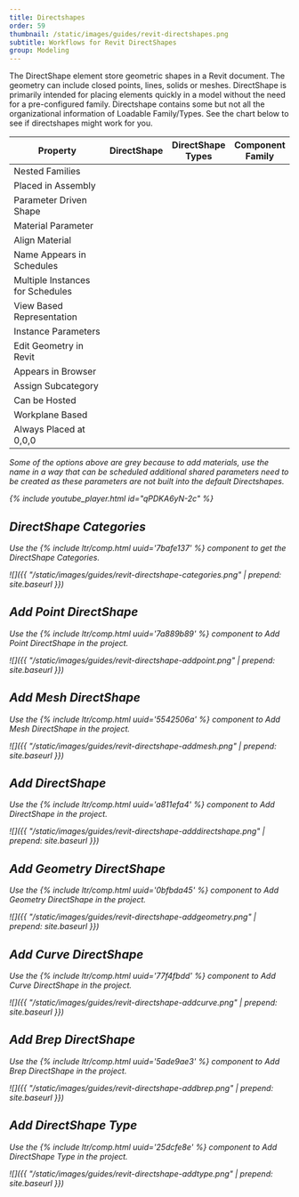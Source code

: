 ```yaml
---
title: Directshapes
order: 59
thumbnail: /static/images/guides/revit-directshapes.png
subtitle: Workflows for Revit DirectShapes
group: Modeling
---
```


The DirectShape element store geometric shapes in a Revit document. The geometry can include closed points, lines, solids or meshes. DirectShape is primarily intended for placing elements quickly in a model without the need for a pre-configured family. Directshape contains some but not all the organizational information of Loadable Family/Types. See the chart below to see if directshapes might work for you.

<i class="fa fa-envelope">

<table>
<colgroup>
<col>
<col width="20%" style="align:center">
<col width="20%" style="align:center">
<col width="20%" style="align:center">
</colgroup>
<thead>
<tr class="header">
<th>Property</th>
<th>DirectShape</th>
<th>DirectShape Types</th>
<th>Component Family</th>
</tr>
</thead>
<tbody>
<tr>
<td markdown="span">Nested Families</td>
<td markdown="span"><img style="width:16px;height:16px;" src="/rhino.inside-revit/assets/img/checkbox-blank.svg"></td>
<td markdown="span"><img style="width:16px;height:16px;" src="/rhino.inside-revit/assets/img/checkbox-blank.svg"></td>
<td markdown="span"><img style="width:16px;height:16px;" src="/rhino.inside-revit/assets/img/checkbox-checked.svg"></td>
</tr>
<tr>
<td markdown="span">Placed in Assembly</td>
<td markdown="span"><img style="width:16px;height:16px;" src="/rhino.inside-revit/assets/img/checkbox-checked.svg"></td>
<td markdown="span"><img style="width:16px;height:16px;" src="/rhino.inside-revit/assets/img/checkbox-checked.svg"></td>
<td markdown="span"><img style="width:16px;height:16px;" src="/rhino.inside-revit/assets/img/checkbox-checked.svg"></td>
</tr>
<tr>
<td markdown="span">Parameter Driven Shape</td>
<td markdown="span"><img style="width:16px;height:16px;" src="/rhino.inside-revit/assets/img/checkbox-blank.svg"></td>
<td markdown="span"><img style="width:16px;height:16px;" src="/rhino.inside-revit/assets/img/checkbox-blank.svg"></td>
<td markdown="span"><img style="width:16px;height:16px;" src="/rhino.inside-revit/assets/img/checkbox-checked.svg"></td>
</tr>
<tr>
<td markdown="span">Material Parameter</td>
<td markdown="span"><img style="width:16px;height:16px;" src="/rhino.inside-revit/assets/img/checkbox-grey.svg"></td>
<td markdown="span"><img style="width:16px;height:16px;" src="/rhino.inside-revit/assets/img/checkbox-grey.svg"></td>
<td markdown="span"><img style="width:16px;height:16px;" src="/rhino.inside-revit/assets/img/checkbox-checked.svg"></td>
</tr>
<tr>
<td markdown="span">Align Material</td>
<td markdown="span"><img style="width:16px;height:16px;" src="/rhino.inside-revit/assets/img/checkbox-blank.svg"></td>
<td markdown="span"><img style="width:16px;height:16px;" src="/rhino.inside-revit/assets/img/checkbox-blank.svg"></td>
<td markdown="span"><img style="width:16px;height:16px;" src="/rhino.inside-revit/assets/img/checkbox-checked.svg"></td>
</tr>
<tr>
<td markdown="span">Name Appears in Schedules</td>
<td markdown="span"><img style="width:16px;height:16px;" src="/rhino.inside-revit/assets/img/checkbox-grey.svg"></td>
<td markdown="span"><img style="width:16px;height:16px;" src="/rhino.inside-revit/assets/img/checkbox-checked.svg"></td>
<td markdown="span"><img style="width:16px;height:16px;" src="/rhino.inside-revit/assets/img/checkbox-checked.svg"></td>
</tr>
<tr>
<td markdown="span">Multiple Instances for Schedules</td>
<td markdown="span"><img style="width:16px;height:16px;" src="/rhino.inside-revit/assets/img/checkbox-grey.svg"></td>
<td markdown="span"><img style="width:16px;height:16px;" src="/rhino.inside-revit/assets/img/checkbox-checked.svg"></td>
<td markdown="span"><img style="width:16px;height:16px;" src="/rhino.inside-revit/assets/img/checkbox-checked.svg"></td>
</tr>
<tr>
<td markdown="span">View Based Representation</td>
<td markdown="span"><img style="width:16px;height:16px;" src="/rhino.inside-revit/assets/img/checkbox-grey.svg"></td>
<td markdown="span"><img style="width:16px;height:16px;" src="/rhino.inside-revit/assets/img/checkbox-grey.svg"></td>
<td markdown="span"><img style="width:16px;height:16px;" src="/rhino.inside-revit/assets/img/checkbox-checked.svg"></td>
</tr>
<tr>
<td markdown="span">Instance Parameters</td>
<td markdown="span"><img style="width:16px;height:16px;" src="/rhino.inside-revit/assets/img/checkbox-checked.svg"></td>
<td markdown="span"><img style="width:16px;height:16px;" src="/rhino.inside-revit/assets/img/checkbox-checked.svg"></td>
<td markdown="span"><img style="width:16px;height:16px;" src="/rhino.inside-revit/assets/img/checkbox-checked.svg"></td>
</tr>
<tr>
<td markdown="span">Edit Geometry in Revit</td>
<td markdown="span"><img style="width:16px;height:16px;" src="/rhino.inside-revit/assets/img/checkbox-blank.svg"></td>
<td markdown="span"><img style="width:16px;height:16px;" src="/rhino.inside-revit/assets/img/checkbox-blank.svg"></td>
<td markdown="span"><img style="width:16px;height:16px;" src="/rhino.inside-revit/assets/img/checkbox-checked.svg"></td>
</tr>
<tr>
<td markdown="span">Appears in Browser</td>
<td markdown="span"><img style="width:16px;height:16px;" src="/rhino.inside-revit/assets/img/checkbox-blank.svg"></td>
<td markdown="span"><img style="width:16px;height:16px;" src="/rhino.inside-revit/assets/img/checkbox-blank.svg"></td>
<td markdown="span"><img style="width:16px;height:16px;" src="/rhino.inside-revit/assets/img/checkbox-checked.svg"></td>
</tr>
<tr>
<td markdown="span">Assign Subcategory</td>
<td markdown="span"><img style="width:16px;height:16px;" src="/rhino.inside-revit/assets/img/checkbox-blank.svg"></td>
<td markdown="span"><img style="width:16px;height:16px;" src="/rhino.inside-revit/assets/img/checkbox-blank.svg"></td>
<td markdown="span"><img style="width:16px;height:16px;" src="/rhino.inside-revit/assets/img/checkbox-checked.svg"></td>
</tr>
<tr>
<td markdown="span">Can be Hosted</td>
<td markdown="span"><img style="width:16px;height:16px;" src="/rhino.inside-revit/assets/img/checkbox-blank.svg"></td>
<td markdown="span"><img style="width:16px;height:16px;" src="/rhino.inside-revit/assets/img/checkbox-blank.svg"></td>
<td markdown="span"><img style="width:16px;height:16px;" src="/rhino.inside-revit/assets/img/checkbox-checked.svg"></td>
</tr>
<tr>
<td markdown="span">Workplane Based</td>
<td markdown="span"><img style="width:16px;height:16px;" src="/rhino.inside-revit/assets/img/checkbox-blank.svg"></td>
<td markdown="span"><img style="width:16px;height:16px;" src="/rhino.inside-revit/assets/img/checkbox-checked.svg"></td>
<td markdown="span"><img style="width:16px;height:16px;" src="/rhino.inside-revit/assets/img/checkbox-checked.svg"></td>
</tr>
<tr>
<td markdown="span">Always Placed at 0,0,0</td>
<td markdown="span"><img style="width:16px;height:16px;" src="/rhino.inside-revit/assets/img/checkbox-blank.svg"></td>
<td markdown="span"><img style="width:16px;height:16px;" src="/rhino.inside-revit/assets/img/checkbox-checked.svg"></td>
<td markdown="span"><img style="width:16px;height:16px;" src="/rhino.inside-revit/assets/img/checkbox-checked.svg"></td>
</tr>
</tbody>
</table>

Some of the options above are grey because to add materials, use the name in a way that can be scheduled additional shared parameters need to be created as these parameters are not built into the default Directshapes.

{% include youtube_player.html id="qPDKA6yN-2c" %}

## DirectShape Categories

Use the {% include ltr/comp.html uuid='7bafe137' %} component to get the DirectShape Categories.

![]({{ "/static/images/guides/revit-directshape-categories.png" | prepend: site.baseurl }})

## Add Point DirectShape

Use the {% include ltr/comp.html uuid='7a889b89' %} component to Add Point DirectShape in the project.

![]({{ "/static/images/guides/revit-directshape-addpoint.png" | prepend: site.baseurl }})

## Add Mesh DirectShape

Use the {% include ltr/comp.html uuid='5542506a' %} component to Add Mesh DirectShape in the project.

![]({{ "/static/images/guides/revit-directshape-addmesh.png" | prepend: site.baseurl }})

## Add DirectShape

Use the {% include ltr/comp.html uuid='a811efa4' %} component to Add DirectShape in the project.

![]({{ "/static/images/guides/revit-directshape-adddirectshape.png" | prepend: site.baseurl }})

## Add Geometry DirectShape

Use the {% include ltr/comp.html uuid='0bfbda45' %} component to Add Geometry DirectShape in the project.

![]({{ "/static/images/guides/revit-directshape-addgeometry.png" | prepend: site.baseurl }})

## Add Curve DirectShape

Use the {% include ltr/comp.html uuid='77f4fbdd' %} component to Add Curve DirectShape in the project.

![]({{ "/static/images/guides/revit-directshape-addcurve.png" | prepend: site.baseurl }})

## Add Brep DirectShape

Use the {% include ltr/comp.html uuid='5ade9ae3' %} component to Add Brep DirectShape in the project.

![]({{ "/static/images/guides/revit-directshape-addbrep.png" | prepend: site.baseurl }})

## Add DirectShape Type

Use the {% include ltr/comp.html uuid='25dcfe8e' %} component to Add DirectShape Type in the project.

![]({{ "/static/images/guides/revit-directshape-addtype.png" | prepend: site.baseurl }})



